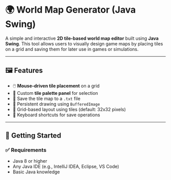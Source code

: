 # 🌍 World Map Generator (Java Swing)

A simple and interactive **2D tile-based world map editor** built using **Java Swing**.
This tool allows users to visually design game maps by placing tiles on a grid and saving them for later use in games or simulations.

---

## 🖼️ Features

- 🖱️ **Mouse-driven tile placement** on a grid
- 🧱 Custom **tile palette panel** for selection
- 💾 Save the tile map to a `.txt` file
- 🎨 Persistent drawing using `BufferedImage`
- 🧩 Grid-based layout using tiles (default: 32x32 pixels)
- 🔑 Keyboard shortcuts for save operations

---

## 🚀 Getting Started

### ✅ Requirements
- Java 8 or higher
- Any Java IDE (e.g., IntelliJ IDEA, Eclipse, VS Code)
- Basic Java knowledge

